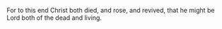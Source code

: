 For to this end Christ both died, and rose, and revived, that he might be Lord both of the dead and living.
